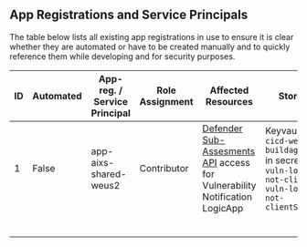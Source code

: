 ## App Registrations and Service Principals

The table below lists all existing app registrations in use to ensure it is clear whether they are automated or have to be created manually and to quickly reference them while developing and for security purposes.


|ID | Automated | App-reg. / Service Principal | Role Assignment | Affected Resources                                                                                                                                                     | Stored  | Notes                                                                                               |
|-|------------|------------------------------|------------------|-------------------------------------------------------------------------------------------------------------------------------------------------------------------------|---|-----------------------------------------------------------------------------------------------------|
|1| False      | app-aixs-shared-weus2       | Contributor      | [Defender Sub-Assesments API](https://learn.microsoft.com/en-us/rest/api/defenderforcloud/sub-assessments/get?tabs=HTTP) access for Vulnerability Notification LogicApp | Keyvault `kv-cicd-weus-buildagent` in secrets `vuln-log-not-clientId` `vuln-log-not-clientSecret`  | az ad sp create-for-rbac --role Contributor -n "app-aixs-shared-weus2" --scopes user_impersonation |
||            |                              |                  |                                                                                                                                                                         |   |                                                                                                     |
||            |                              |                  |                                                                                                                                                                         |   |                                                                                                     |
||            |                              |                  |                                                                                                                                                                         |   |                                                                                                     |
||            |                              |                  |                                                                                                                                                                         |   |                                                                                                     |
||            |                              |                  |                                                                                                                                                                         |   |                                                                                                     |
||            |                              |                  |                                                                                                                                                                         |   |                                                                                                     |



